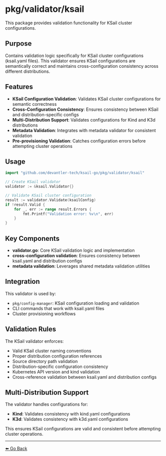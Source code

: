 # pkg/validator/ksail

This package provides validation functionality for KSail cluster configurations.

## Purpose

Contains validation logic specifically for KSail cluster configurations (ksail.yaml files). This validator ensures KSail configurations are semantically correct and maintains cross-configuration consistency across different distributions.

## Features

- **KSail Configuration Validation**: Validates KSail cluster configurations for semantic correctness
- **Cross-Configuration Consistency**: Ensures consistency between KSail and distribution-specific configs
- **Multi-Distribution Support**: Validates configurations for Kind and K3d distributions
- **Metadata Validation**: Integrates with metadata validator for consistent validation
- **Pre-provisioning Validation**: Catches configuration errors before attempting cluster operations

## Usage

```go
import "github.com/devantler-tech/ksail-go/pkg/validator/ksail"

// Create KSail validator
validator := &ksail.Validator{}

// Validate KSail cluster configuration
result := validator.Validate(ksailConfig)
if !result.Valid {
    for _, err := range result.Errors {
        fmt.Printf("Validation error: %v\n", err)
    }
}
```

## Key Components

- **validator.go**: Core KSail validation logic and implementation
- **cross-configuration validation**: Ensures consistency between ksail.yaml and distribution configs
- **metadata validation**: Leverages shared metadata validation utilities

## Integration

This validator is used by:

- `pkg/config-manager`: KSail configuration loading and validation
- CLI commands that work with ksail.yaml files
- Cluster provisioning workflows

## Validation Rules

The KSail validator enforces:

- Valid KSail cluster naming conventions
- Proper distribution configuration references
- Source directory path validation
- Distribution-specific configuration consistency
- Kubernetes API version and kind validation
- Cross-reference validation between ksail.yaml and distribution configs

## Multi-Distribution Support

The validator handles configurations for:

- **Kind**: Validates consistency with kind.yaml configurations
- **K3d**: Validates consistency with k3d.yaml configurations

This ensures KSail configurations are valid and consistent before attempting cluster operations.

---

[⬅️ Go Back](../../README.md)
